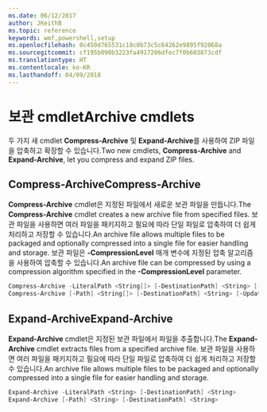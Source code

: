 ```yaml
---
ms.date: 06/12/2017
author: JKeithB
ms.topic: reference
keywords: wmf,powershell,setup
ms.openlocfilehash: 0c450d765531c18c0b73c5c64262e9895f92068a
ms.sourcegitcommit: cf195b090b3223fa4917206dfec7f0b603873cdf
ms.translationtype: HT
ms.contentlocale: ko-KR
ms.lasthandoff: 04/09/2018
---
```

# <a name="archive-cmdlets"></a><span data-ttu-id="ad588-102">보관 cmdlet</span><span class="sxs-lookup"><span data-stu-id="ad588-102">Archive cmdlets</span></span>

<span data-ttu-id="ad588-103">두 가지 새 cmdlet **Compress-Archive** 및 **Expand-Archive**를 사용하여 ZIP 파일을 압축하고 확장할 수 있습니다.</span><span class="sxs-lookup"><span data-stu-id="ad588-103">Two new cmdlets, **Compress-Archive** and **Expand-Archive**, let you compress and expand ZIP files.</span></span>

## <a name="compress-archive"></a><span data-ttu-id="ad588-104">Compress-Archive</span><span class="sxs-lookup"><span data-stu-id="ad588-104">Compress-Archive</span></span>
<span data-ttu-id="ad588-105">**Compress-Archive** cmdlet은 지정된 파일에서 새로운 보관 파일을 만듭니다.</span><span class="sxs-lookup"><span data-stu-id="ad588-105">The **Compress-Archive** cmdlet creates a new archive file from specified files.</span></span> <span data-ttu-id="ad588-106">보관 파일을 사용하면 여러 파일을 패키지하고 필요에 따라 단일 파일로 압축하여 더 쉽게 처리하고 저장할 수 있습니다.</span><span class="sxs-lookup"><span data-stu-id="ad588-106">An archive file allows multiple files to be packaged and optionally compressed into a single file for easier handling and storage.</span></span> <span data-ttu-id="ad588-107">보관 파일은 **-CompressionLevel** 매개 변수에 지정된 압축 알고리즘을 사용하여 압축할 수 있습니다.</span><span class="sxs-lookup"><span data-stu-id="ad588-107">An archive file can be compressed by using a compression algorithm specified in the **-CompressionLevel** parameter.</span></span>
```powershell
Compress-Archive -LiteralPath <String[]> [-DestinationPath] <String> [-Update] [-CompressionLevel <Microsoft.PowerShell.Commands.CompressionLevel>]
Compress-Archive [-Path] <String[]> [-DestinationPath] <String> [-Update] [-CompressionLevel <Microsoft.PowerShell.Commands.CompressionLevel>]
```

## <a name="expand-archive"></a><span data-ttu-id="ad588-108">Expand-Archive</span><span class="sxs-lookup"><span data-stu-id="ad588-108">Expand-Archive</span></span>
<span data-ttu-id="ad588-109">**Expand-Archive** cmdlet은 지정된 보관 파일에서 파일을 추출합니다.</span><span class="sxs-lookup"><span data-stu-id="ad588-109">The **Expand-Archive** cmdlet extracts files from a specified archive file.</span></span> <span data-ttu-id="ad588-110">보관 파일을 사용하면 여러 파일을 패키지하고 필요에 따라 단일 파일로 압축하여 더 쉽게 처리하고 저장할 수 있습니다.</span><span class="sxs-lookup"><span data-stu-id="ad588-110">An archive file allows multiple files to be packaged and optionally compressed into a single file for easier handling and storage.</span></span>
```powershell
Expand-Archive -LiteralPath <String> [-DestinationPath] <String>
Expand-Archive [-Path] <String> [-DestinationPath] <String>
```